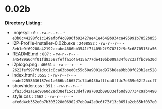 0.02b
=====

**Directory Listing:**

 - .nojekyll : `0` : `-rw-r--r--` - `e3b0c44298fc1c149afbf4c8996fb92427ae41e4649b934ca495991b7852b855`
 - I2P-Profile-Installer-0.02b.exe : `2408552` : `-rw-r--r--` - `8eb1e9f69200a42192acabe4686bb3541f7f409b2f9702f2f9e5c6870515fa56`
 - README.md : `807` : `-rw-r--r--` - `a45489a6d4f01fd83597feffa1c4a415a777de410bb009a34f67c3affbc9a30d`
 - i2plogo.png : `46661` : `-rw-r--r--` - `2622fef997fd1dcc1c0ca63bbed0c55d50a9001ad976b8aa9bb08f023b2ec528`
 - index.html : `3555` : `-rw-r--r--` - `eade22558636187ed1a666bc166571c74a6436afffca0ffdc7e359e62f2cccf7`
 - showhider.css : `391` : `-rw-r--r--` - `3fa35d42a1ec9060d2ed38ef15c13d4f79a7002b09033ef60d937734c9ab4490`
 - style.css : `2562` : `-rw-r--r--` - `afe6d4cb352e0b7b303228d06902d7eb9a42e9c6f73f13c0651a2cb65bf037e0`
